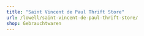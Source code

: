 ```yaml
---
title: "Saint Vincent de Paul Thrift Store"
url: /lowell/saint-vincent-de-paul-thrift-store/
shop: Gebrauchtwaren
---
```

